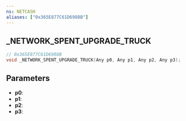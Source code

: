 ```yaml
---
ns: NETCASH
aliases: ["0x365E877C61D6988B"]
---
```

## _NETWORK_SPENT_UPGRADE_TRUCK

```c
// 0x365E877C61D6988B
void _NETWORK_SPENT_UPGRADE_TRUCK(Any p0, Any p1, Any p2, Any p3);
```

## Parameters
* **p0**:
* **p1**:
* **p2**:
* **p3**:

